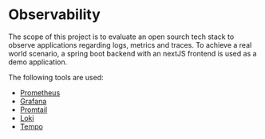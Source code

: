 # Observability
The scope of this project is to evaluate an open sourch tech stack to observe applications regarding logs, metrics and traces.
To achieve a real world scenario, a spring boot backend with an nextJS frontend is used as a demo application.

The following tools are used:
- [Prometheus](https://prometheus.io/)
- [Grafana](https://grafana.com/)
- [Promtail](https://grafana.com/docs/loki/latest/clients/promtail/)
- [Loki](https://grafana.com/oss/loki/)
- [Tempo](https://grafana.com/oss/tempo/)